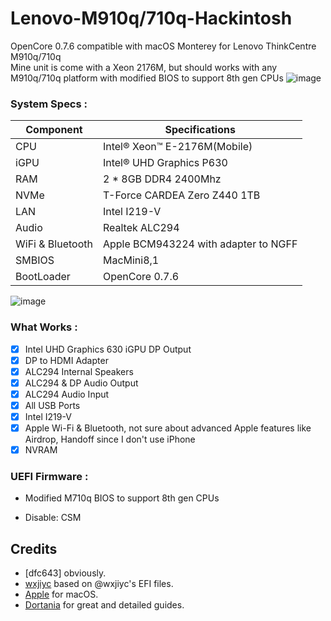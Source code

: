 # Lenovo-M910q/710q-Hackintosh
OpenCore 0.7.6 compatible with macOS Monterey for Lenovo ThinkCentre M910q/710q   
Mine unit is come with a Xeon 2176M, but should works with any M910q/710q platform with modified BIOS to support 8th gen CPUs
![image](https://github.com/dfc643/Lenovo-M710q-QNVH-Hackintosh-HDMI/blob/main/Screenshots/about.png?raw=true)  

### System Specs :

| Component        | Specifications                         |
| ---------------- | -------------------------------------- | 
| CPU              | Intel® Xeon™ E-2176M(Mobile)           | 
| iGPU             | Intel® UHD Graphics P630               |
| RAM              | 2 * 8GB DDR4 2400Mhz                   | 
| NVMe             | T-Force CARDEA Zero Z440 1TB           | 
| LAN              | Intel I219-V                           | 
| Audio            | Realtek ALC294                         | 
| WiFi & Bluetooth | Apple BCM943224 with adapter to NGFF   | 
| SMBIOS           | MacMini8,1                             |
| BootLoader       | OpenCore 0.7.6                         |

![image](https://github.com/dfc643/Lenovo-M710q-QNVH-Hackintosh-HDMI/blob/main/Screenshots/pc.png?raw=true)  


### What Works :

- [x] Intel UHD Graphics 630 iGPU DP Output 
- [x] DP to HDMI Adapter 
- [x] ALC294 Internal Speakers 
- [x] ALC294 & DP Audio Output 
- [x] ALC294 Audio Input 
- [x] All USB Ports 
- [x] Intel I219-V
- [x] Apple Wi-Fi & Bluetooth, not sure about advanced Apple features like Airdrop, Handoff since I don't use iPhone
- [x] NVRAM 

### UEFI Firmware :

* Modified M710q BIOS to support 8th gen CPUs

* Disable: CSM

## Credits 

- [dfc643] obviously.
- [wxjiyc](https://github.com/wxjiyc/Lenovo-M710q-QNCT-Hackintosh) based on @wxjiyc's EFI files.
- [Apple](https://apple.com) for macOS.
- [Dortania](https://github.com/dortania) for great and detailed guides.
